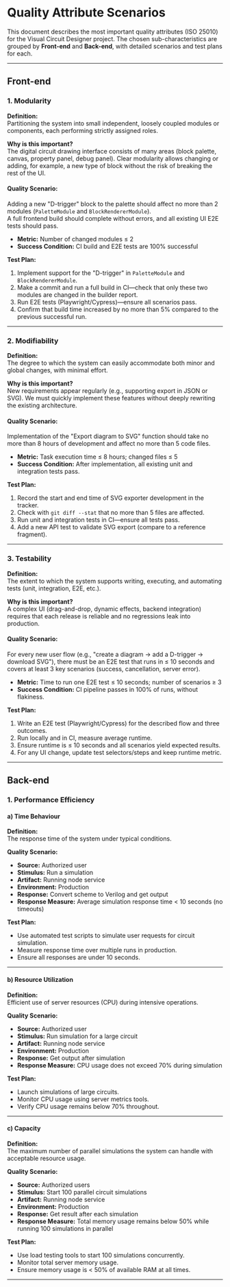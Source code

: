 # Quality Attribute Scenarios

This document describes the most important quality attributes (ISO 25010) for the Visual Circuit Designer project. The chosen sub-characteristics are grouped by **Front-end** and **Back-end**, with detailed scenarios and test plans for each.

---

## Front-end

### 1. Modularity

**Definition:**  
Partitioning the system into small independent, loosely coupled modules or components, each performing strictly assigned roles.

**Why is this important?**  
The digital circuit drawing interface consists of many areas (block palette, canvas, property panel, debug panel). Clear modularity allows changing or adding, for example, a new type of block without the risk of breaking the rest of the UI.

#### Quality Scenario:
Adding a new "D-trigger" block to the palette should affect no more than 2 modules (`PaletteModule` and `BlockRendererModule`).  
A full frontend build should complete without errors, and all existing UI E2E tests should pass.

- **Metric:** Number of changed modules ≤ 2
- **Success Condition:** CI build and E2E tests are 100% successful

**Test Plan:**
1. Implement support for the "D-trigger" in `PaletteModule` and `BlockRendererModule`.
2. Make a commit and run a full build in CI—check that only these two modules are changed in the builder report.
3. Run E2E tests (Playwright/Cypress)—ensure all scenarios pass.
4. Confirm that build time increased by no more than 5% compared to the previous successful run.

---

### 2. Modifiability

**Definition:**  
The degree to which the system can easily accommodate both minor and global changes, with minimal effort.

**Why is this important?**  
New requirements appear regularly (e.g., supporting export in JSON or SVG). We must quickly implement these features without deeply rewriting the existing architecture.

#### Quality Scenario:
Implementation of the "Export diagram to SVG" function should take no more than 8 hours of development and affect no more than 5 code files.

- **Metric:** Task execution time ≤ 8 hours; changed files ≤ 5
- **Success Condition:** After implementation, all existing unit and integration tests pass.

**Test Plan:**
1. Record the start and end time of SVG exporter development in the tracker.
2. Check with `git diff --stat` that no more than 5 files are affected.
3. Run unit and integration tests in CI—ensure all tests pass.
4. Add a new API test to validate SVG export (compare to a reference fragment).

---

### 3. Testability

**Definition:**  
The extent to which the system supports writing, executing, and automating tests (unit, integration, E2E, etc.).

**Why is this important?**  
A complex UI (drag-and-drop, dynamic effects, backend integration) requires that each release is reliable and no regressions leak into production.

#### Quality Scenario:
For every new user flow (e.g., "create a diagram → add a D-trigger → download SVG"), there must be an E2E test that runs in ≤ 10 seconds and covers at least 3 key scenarios (success, cancellation, server error).

- **Metric:** Time to run one E2E test ≤ 10 seconds; number of scenarios ≥ 3
- **Success Condition:** CI pipeline passes in 100% of runs, without flakiness.

**Test Plan:**
1. Write an E2E test (Playwright/Cypress) for the described flow and three outcomes.
2. Run locally and in CI, measure average runtime.
3. Ensure runtime is ≤ 10 seconds and all scenarios yield expected results.
4. For any UI change, update test selectors/steps and keep runtime metric.

---

## Back-end

### 1. Performance Efficiency

#### a) Time Behaviour

**Definition:**  
The response time of the system under typical conditions.

**Quality Scenario:**
- **Source:** Authorized user
- **Stimulus:** Run a simulation
- **Artifact:** Running node service
- **Environment:** Production
- **Response:** Convert scheme to Verilog and get output
- **Response Measure:** Average simulation response time < 10 seconds (no timeouts)

**Test Plan:**
- Use automated test scripts to simulate user requests for circuit simulation.
- Measure response time over multiple runs in production.
- Ensure all responses are under 10 seconds.

---

#### b) Resource Utilization

**Definition:**  
Efficient use of server resources (CPU) during intensive operations.

**Quality Scenario:**
- **Source:** Authorized user
- **Stimulus:** Run simulation for a large circuit
- **Artifact:** Running node service
- **Environment:** Production
- **Response:** Get output after simulation
- **Response Measure:** CPU usage does not exceed 70% during simulation

**Test Plan:**
- Launch simulations of large circuits.
- Monitor CPU usage using server metrics tools.
- Verify CPU usage remains below 70% throughout.

---

#### c) Capacity

**Definition:**  
The maximum number of parallel simulations the system can handle with acceptable resource usage.

**Quality Scenario:**
- **Source:** Authorized users
- **Stimulus:** Start 100 parallel circuit simulations
- **Artifact:** Running node service
- **Environment:** Production
- **Response:** Get result after each simulation
- **Response Measure:** Total memory usage remains below 50% while running 100 simulations in parallel

**Test Plan:**
- Use load testing tools to start 100 simulations concurrently.
- Monitor total server memory usage.
- Ensure memory usage is < 50% of available RAM at all times.

---

